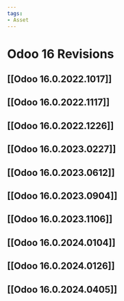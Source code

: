 ```yaml
---
tags:
- Asset
---
```

# Odoo 16 Revisions

## [[Odoo 16.0.2022.1017]]

## [[Odoo 16.0.2022.1117]]

## [[Odoo 16.0.2022.1226]]

## [[Odoo 16.0.2023.0227]]

## [[Odoo 16.0.2023.0612]]

## [[Odoo 16.0.2023.0904]]

## [[Odoo 16.0.2023.1106]]

## [[Odoo 16.0.2024.0104]]

## [[Odoo 16.0.2024.0126]]

## [[Odoo 16.0.2024.0405]]
